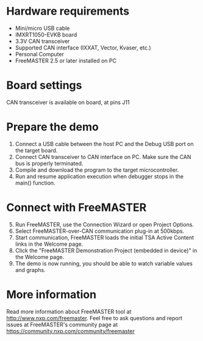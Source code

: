Hardware requirements
=====================
- Mini/micro USB cable
- IMXRT1050-EVKB board
- 3.3V CAN transceiver
- Supported CAN interface (IXXAT, Vector, Kvaser, etc.)
- Personal Computer
- FreeMASTER 2.5 or later installed on PC

Board settings
==============
CAN transceiver is available on board, at pins J11

Prepare the demo
===============
1.  Connect a USB cable between the host PC and the Debug USB port on the target board.
2.  Connect CAN transceiver to CAN interface on PC. Make sure the CAN bus is properly terminated.
3.  Compile and download the program to the target microcontroller.
4.  Run and resume application execution when debugger stops in the main() function.

Connect with FreeMASTER
=======================
5.  Run FreeMASTER, use the Connection Wizard or open Project Options.
6.  Select FreeMASTER-over-CAN communication plug-in at 500kbps.
7.  Start communication, FreeMASTER loads the initial TSA Active Content links in the Welcome page.
8.  Click the "FreeMASTER Demonstration Project (embedded in device)" in the Welcome page.
9.  The demo is now running, you should be able to watch variable values and graphs.

More information
================
Read more information about FreeMASTER tool at http://www.nxp.com/freemaster.
Feel free to ask questions and report issues at FreeMASTER's 
community page at https://community.nxp.com/community/freemaster
